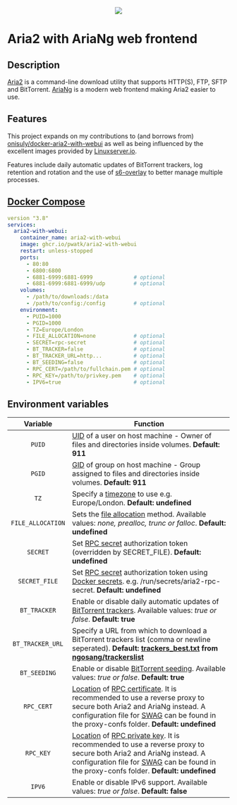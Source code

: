 <p align="center">
  <img src="https://raw.githubusercontent.com/mayswind/AriaNg-Native/master/assets/AriaNg.ico" />
</p>

# Aria2 with AriaNg web frontend

## Description

[Aria2](https://github.com/aria2/aria2) is a command-line download utility that supports HTTP(S), FTP, SFTP and BitTorrent. [AriaNg](https://github.com/mayswind/AriaNg) is a modern web frontend making Aria2 easier to use.

## Features

This project expands on my contributions to (and borrows from) [onisuly/docker-aria2-with-webui](https://github.com/onisuly/docker-aria2-with-webui) as well as being influenced by the excellent images provided by [Linuxserver.io](https://www.linuxserver.io/).

Features include daily automatic updates of BitTorrent trackers, log retention and rotation and the use of [s6-overlay](https://github.com/just-containers/s6-overlay) to better manage multiple processes.

## [Docker Compose](https://docs.docker.com/compose/compose-file/compose-file-v3/)

```yaml
version "3.8"
services:
  aria2-with-webui:
    container_name: aria2-with-webui
    image: ghcr.io/pwatk/aria2-with-webui
    restart: unless-stopped
    ports:
      - 80:80
      - 6800:6800
      - 6881-6999:6881-6999             # optional
      - 6881-6999:6881-6999/udp         # optional
    volumes:
      - /path/to/downloads:/data
      - /path/to/config:/config         # optional
    environment:
      - PUID=1000
      - PGID=1000
      - TZ=Europe/London
      - FILE_ALLOCATION=none            # optional
      - SECRET=rpc-secret               # optional
      - BT_TRACKER=false                # optional
      - BT_TRACKER_URL=http...          # optional
      - BT_SEEDING=false                # optional
      - RPC_CERT=/path/to/fullchain.pem # optional
      - RPC_KEY=/path/to/privkey.pem    # optional
      - IPV6=true                       # optional
```

## Environment variables

| Variable | Function |
| :----: | --- |
| `PUID` | [UID](https://en.wikipedia.org/wiki/Passwd "A user identifier, often abbreviated to user ID or UID") of a user on host machine - Owner of files and directories inside volumes. **Default: 911** |
| `PGID` | [GID](https://en.wikipedia.org/wiki/Group_identifier "A group identifier, often abbreviated to GID") of group on host machine - Group assigned to files and directories inside volumes. **Default: 911** |
| `TZ` | Specify a [timezone](https://en.wikipedia.org/wiki/List_of_tz_database_time_zones) to use e.g. Europe/London. **Default: undefined** |
| `FILE_ALLOCATION` | Sets the [file allocation](https://aria2.github.io/manual/en/html/aria2c.html#cmdoption-file-allocation "--file-allocation=<METHOD>") method. Available values: *none, prealloc, trunc or falloc*. **Default: undefined** |
| `SECRET` | Set [RPC secret](https://aria2.github.io/manual/en/html/aria2c.html#cmdoption-rpc-secret "--rpc-secret=<TOKEN>") authorization token (overridden by SECRET_FILE). **Default: undefined** |
| `SECRET_FILE` | Set [RPC secret](https://aria2.github.io/manual/en/html/aria2c.html#cmdoption-rpc-secret "--rpc-secret=<TOKEN>") authorization token using [Docker secrets](https://docs.docker.com/compose/compose-file/compose-file-v3/#secrets). e.g. /run/secrets/aria2-rpc-secret. **Default: undefined** |
| `BT_TRACKER` | Enable or disable daily automatic updates of [BitTorrent trackers](https://aria2.github.io/manual/en/html/aria2c.html#cmdoption-bt-tracker "--bt-tracker=<URI>[,...]"). Available values: *true or false*. **Default: true** |
| `BT_TRACKER_URL` | Specify a URL from which to download a BitTorrent trackers list (comma or newline seperated). **Default: [trackers_best.txt](https://raw.githubusercontent.com/ngosang/trackerslist/master/trackers_best.txt) from [ngosang/trackerslist](https://github.com/ngosang/trackerslist)**
| `BT_SEEDING` | Enable or disable [BitTorrent seeding](https://aria2.github.io/manual/en/html/aria2c.html#cmdoption-seed-time "--seed-time=0"). Available values: *true or false*. **Default: true** |
| `RPC_CERT` | [Location](https://docs.docker.com/storage/bind-mounts/) of [RPC certificate](https://aria2.github.io/manual/en/html/aria2c.html#cmdoption-rpc-certificate "--rpc-certificate=<FILE>"). It is recommended to use a reverse proxy to secure both Aria2 and AriaNg instead. A configuration file for [SWAG](https://github.com/linuxserver/docker-swag) can be found in the proxy-confs folder. **Default: undefined** |
| `RPC_KEY` | [Location](https://docs.docker.com/storage/bind-mounts/) of [RPC private key](https://aria2.github.io/manual/en/html/aria2c.html#cmdoption-rpc-private-key "--rpc-private-key=<FILE>"). It is recommended to use a reverse proxy to secure both Aria2 and AriaNg instead. A configuration file for [SWAG](https://github.com/linuxserver/docker-swag) can be found in the proxy-confs folder. **Default: undefined** |
| `IPV6` | Enable or disable IPv6 support. Available values: *true or false*. **Default: false** |
